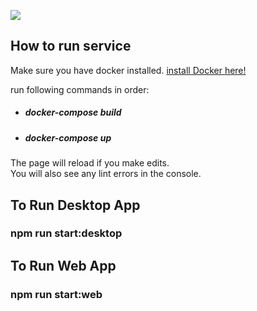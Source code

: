 ![](https://github.com/Reckner/jonny_client/workflows/.github/workflows/main.yml/badge.svg)

## How to run service
<span>Make sure you have docker installed.</span>
<a href="https://www.docker.com/get-started">install Docker here!</a>
<p>run following commands in order:</p>
<ul>
    <li><h5>docker-compose build</h5></li>
    <li><h5>docker-compose up</h5></li>
</ul>


The page will reload if you make edits.<br>
You will also see any lint errors in the console.


## To Run Desktop App
<h3>npm run start:desktop</h3>


## To Run Web App
<h3>npm run start:web</h3>
